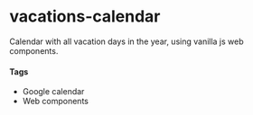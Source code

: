 # vacations-calendar
Calendar with all vacation days in the year, using vanilla js web components.

#### Tags
- Google calendar
- Web components